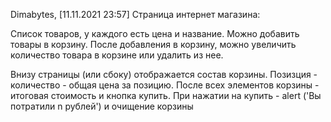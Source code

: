 Dimabytes, [11.11.2021 23:57]
Страница интернет магазина: 

Список товаров, у каждого есть цена и название. Можно добавить товары в корзину. После добавления в корзину, можно увеличить количество товара в корзине или удалить из нее. 

Внизу страницы (или сбоку) отображается состав корзины. Позизция - количество - общая цена за позицию. После всех элементов корзины - итоговая стоимость и кнопка купить. При нажатии на купить - alert ('Вы потратили n рублей') и очищение корзины
